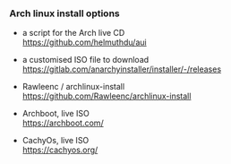 ### Arch linux install options
- a script for the Arch live CD  
https://github.com/helmuthdu/aui

- a customised ISO file to download  
https://gitlab.com/anarchyinstaller/installer/-/releases

- Rawleenc / archlinux-install  
https://github.com/Rawleenc/archlinux-install

- Archboot, live ISO  
https://archboot.com/

- CachyOs, live ISO  
https://cachyos.org/
